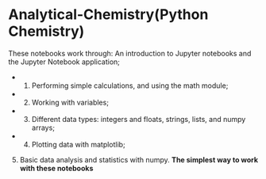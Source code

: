 # Analytical-Chemistry(Python Chemistry)
These notebooks work through:
An introduction to Jupyter notebooks and the Jupyter Notebook application;
* 1) Performing simple calculations, and using the math module;
* 2) Working with variables;
* 3) Different data types: integers and floats, strings, lists, and numpy arrays;
* 4) Plotting data with matplotlib;
 5) Basic data analysis and statistics with numpy.
**The simplest way to work with these notebooks**


